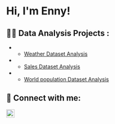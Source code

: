 <h1>Hi, I'm Enny! 

<h2>👨‍💻 Data Analysis Projects :</h2>

- 
  -  [Weather Dataset Analysis](https://github.com/enny231/Weather-Dataset-Analysis) 
-
  - [Sales Dataset Analysis](https://github.com/joshmadakor1/4chan-Image-Analysis-Middleware-C964)
-
  - [World population Dataset Analysis](https://github.com/enny231/World-population-Analysis-)



<h2> 🤳 Connect with me:</h2>


[<img align="left" alt="JoshMadakor | LinkedIn" width="22px" src="https://cdn.jsdelivr.net/npm/simple-icons@v3/icons/linkedin.svg" />][linkedin]




[linkedin]: https://linkedin.com/in/eniola-ijaduolu

<!--
**joshmadakor1/joshmadakor1** is a ✨ _special_ ✨ repository because its `README.md` (this file) appears on your GitHub profile.

Here are some ideas to get you started:

- 🔭 I’m currently working on ...
- 🌱 I’m currently learning ...
- 👯 I’m looking to collaborate on ...
- 🤔 I’m looking for help with ...
- 💬 Ask me about ...
- 📫 How to reach me: ...
- 😄 Pronouns: ...
- ⚡ Fun fact: ...
-->
